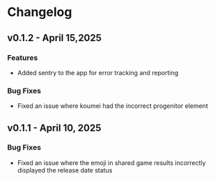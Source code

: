 # Changelog

## v0.1.2 - April 15,2025

### Features

- Added sentry to the app for error tracking and reporting

### Bug Fixes

- Fixed an issue where koumei had the incorrect progenitor element

## v0.1.1 - April 10, 2025

### Bug Fixes

- Fixed an issue where the emoji in shared game results incorrectly displayed the release date status

